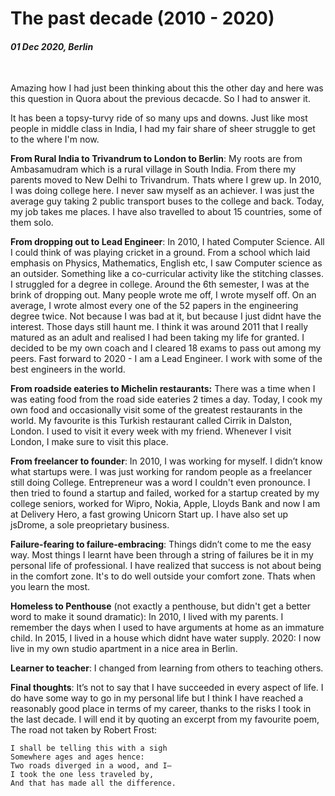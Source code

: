 # The past decade (2010 - 2020)

#### *01 Dec 2020, Berlin*

&nbsp;

Amazing how I had just been thinking about this the other day and here was this question in Quora about the previous decacde. So I had to answer it.

It has been a topsy-turvy ride of so many ups and downs. Just like most people in middle class in India, I had my fair share of sheer struggle to get to the where I'm now.

**From Rural India to Trivandrum to London to Berlin**: My roots are from Ambasamudram which is a rural village in South India. From there my parents moved to New Delhi to Trivandrum. Thats where I grew up. In 2010, I was doing college here. I never saw myself as an achiever. I was just the average guy taking 2 public transport buses to the college and back. Today, my job takes me places. I have also travelled to about 15 countries, some of them solo.

**From dropping out to Lead Engineer**: In 2010, I hated Computer Science. All I could think of was playing cricket in a ground. From a school which laid emphasis on Physics, Mathematics, English etc, I saw Computer science as an outsider. Something like a co-curricular activity like the stitching classes. I struggled for a degree in college. Around the 6th semester, I was at the brink of dropping out. Many people wrote me off, I wrote myself off. On an average, I wrote almost every one of the 52 papers in the engineering degree twice. Not because I was bad at it, but because I just didnt have the interest. Those days still haunt me. I think it was around 2011 that I really matured as an adult and realised I had been taking my life for granted. I decided to be my own coach and I cleared 18 exams to pass out among my peers. Fast forward to 2020 - I am a Lead Engineer. I work with some of the best engineers in the world.

**From roadside eateries to Michelin restaurants:** There was a time when I was eating food from the road side eateries 2 times a day. Today, I cook my own food and occasionally visit some of the greatest restaurants in the world. My favourite is this Turkish restaurant called Cirrik in Dalston, London. I used to visit it every week with my friend. Whenever I visit London, I make sure to visit this place.

**From freelancer to founder**: In 2010, I was working for myself. I didn’t know what startups were. I was just working for random people as a freelancer still doing College. Entrepreneur was a word I couldn't even pronounce. I then tried to found a startup and failed, worked for a startup created by my college seniors, worked for Wipro, Nokia, Apple, Lloyds Bank and now I am at Delivery Hero, a fast growing Unicorn Start up. I have also set up jsDrome, a sole preoprietary business.

**Failure-fearing to failure-embracing**: Things didn’t come to me the easy way. Most things I learnt have been through a string of failures be it in my personal life of professional. I have realized that success is not about being in the comfort zone. It's to do well outside your comfort zone. Thats when you learn the most.

**Homeless to Penthouse** (not exactly a penthouse, but didn't get a better word to make it sound dramatic): In 2010, I lived with my parents. I remember the days when I used to have arguments at home as an immature child. In 2015, I lived in a house which didnt have water supply. 2020: I now live in my own studio apartment in a nice area in Berlin.

**Learner to teacher**: I changed from learning from others to teaching others.

**Final thoughts**: It’s not to say that I have succeeded in every aspect of life. I do have some way to go in my personal life but I think I have reached a reasonably good place in terms of my career, thanks to the risks I took in the last decade. I will end it by quoting an excerpt from my favourite poem, The road not taken by Robert Frost:

    I shall be telling this with a sigh
    Somewhere ages and ages hence:
    Two roads diverged in a wood, and I—
    I took the one less traveled by,
    And that has made all the difference.

&nbsp;
